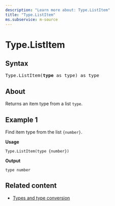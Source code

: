 ```yaml
---
description: "Learn more about: Type.ListItem"
title: "Type.ListItem"
ms.subservice: m-source
---
```

# Type.ListItem

## Syntax

<pre>
Type.ListItem(<b>type</b> as type) as type
</pre>
  
## About

Returns an item type from a list `type`.

## Example 1

Find item type from the list `{number}`.

**Usage**

```powerquery-m
Type.ListItem(type {number})
```

**Output**

`type number`

## Related content

* [Types and type conversion](type-conversion.md)
